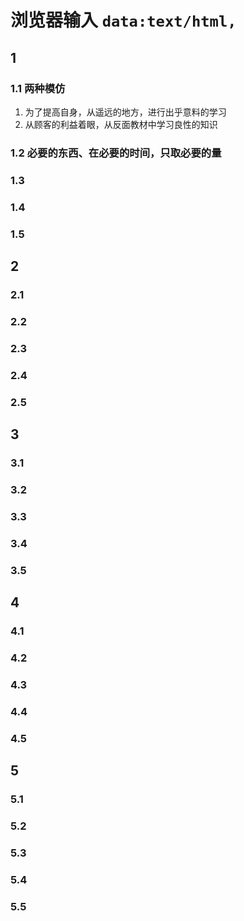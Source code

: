# 浏览器输入 `data:text/html,`

## 1

### 1.1 两种模仿

1. 为了提高自身，从遥远的地方，进行出乎意料的学习
2. 从顾客的利益着眼，从反面教材中学习良性的知识

### 1.2 必要的东西、在必要的时间，只取必要的量

### 1.3

### 1.4

### 1.5

## 2

### 2.1

### 2.2

### 2.3

### 2.4

### 2.5

## 3

### 3.1

### 3.2

### 3.3

### 3.4

### 3.5

## 4

### 4.1

### 4.2

### 4.3

### 4.4

### 4.5

## 5

### 5.1

### 5.2

### 5.3

### 5.4

### 5.5
